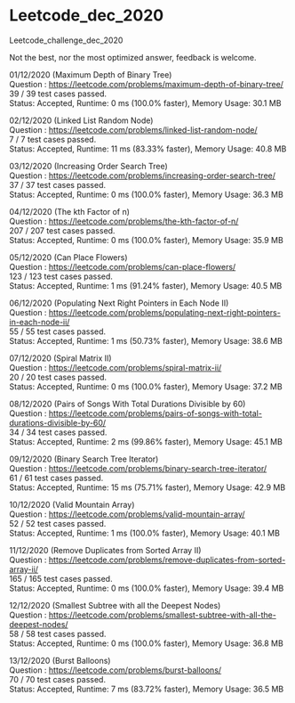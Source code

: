 # Leetcode_dec_2020
Leetcode_challenge_dec_2020

Not the best, nor the most optimized answer, feedback is welcome.


01/12/2020 (Maximum Depth of Binary Tree) \
Question : https://leetcode.com/problems/maximum-depth-of-binary-tree/ \
39 / 39 test cases passed.\
Status: Accepted, Runtime: 0 ms (100.0% faster), Memory Usage: 30.1 MB 

02/12/2020 (Linked List Random Node) \
Question : https://leetcode.com/problems/linked-list-random-node/ \
7 / 7 test cases passed.\
Status: Accepted, Runtime: 11 ms (83.33% faster), Memory Usage: 40.8 MB 

03/12/2020 (Increasing Order Search Tree) \
Question : https://leetcode.com/problems/increasing-order-search-tree/ \
37 / 37 test cases passed.\
Status: Accepted, Runtime: 0 ms (100.0% faster), Memory Usage: 36.3 MB 

04/12/2020 (The kth Factor of n) \
Question : https://leetcode.com/problems/the-kth-factor-of-n/ \
207 / 207 test cases passed.\
Status: Accepted, Runtime: 0 ms (100.0% faster), Memory Usage: 35.9 MB 

05/12/2020 (Can Place Flowers) \
Question : https://leetcode.com/problems/can-place-flowers/ \
123 / 123 test cases passed.\
Status: Accepted, Runtime: 1 ms (91.24% faster), Memory Usage: 40.5 MB 

06/12/2020 (Populating Next Right Pointers in Each Node II) \
Question : https://leetcode.com/problems/populating-next-right-pointers-in-each-node-ii/ \
55 / 55 test cases passed.\
Status: Accepted, Runtime: 1 ms (50.73% faster), Memory Usage: 38.6 MB 

07/12/2020 (Spiral Matrix II) \
Question : https://leetcode.com/problems/spiral-matrix-ii/ \
20 / 20 test cases passed.\
Status: Accepted, Runtime: 0 ms (100.0% faster), Memory Usage: 37.2 MB 

08/12/2020 (Pairs of Songs With Total Durations Divisible by 60) \
Question : https://leetcode.com/problems/pairs-of-songs-with-total-durations-divisible-by-60/ \
34 / 34 test cases passed.\
Status: Accepted, Runtime: 2 ms (99.86% faster), Memory Usage: 45.1 MB 

09/12/2020 (Binary Search Tree Iterator) \
Question : https://leetcode.com/problems/binary-search-tree-iterator/ \
61 / 61 test cases passed.\
Status: Accepted, Runtime: 15 ms (75.71% faster), Memory Usage: 42.9 MB 

10/12/2020 (Valid Mountain Array) \
Question : https://leetcode.com/problems/valid-mountain-array/ \
52 / 52 test cases passed.\
Status: Accepted, Runtime: 1 ms (100.0% faster), Memory Usage: 40.1 MB 

11/12/2020 (Remove Duplicates from Sorted Array II) \
Question : https://leetcode.com/problems/remove-duplicates-from-sorted-array-ii/ \
165 / 165 test cases passed.\
Status: Accepted, Runtime: 0 ms (100.0% faster), Memory Usage: 39.4 MB 

12/12/2020 (Smallest Subtree with all the Deepest Nodes) \
Question : https://leetcode.com/problems/smallest-subtree-with-all-the-deepest-nodes/ \
58 / 58 test cases passed.\
Status: Accepted, Runtime: 0 ms (100.0% faster), Memory Usage: 36.8 MB 

13/12/2020 (Burst Balloons) \
Question : https://leetcode.com/problems/burst-balloons/ \
70 / 70 test cases passed.\
Status: Accepted, Runtime: 7 ms (83.72% faster), Memory Usage: 36.5 MB 

